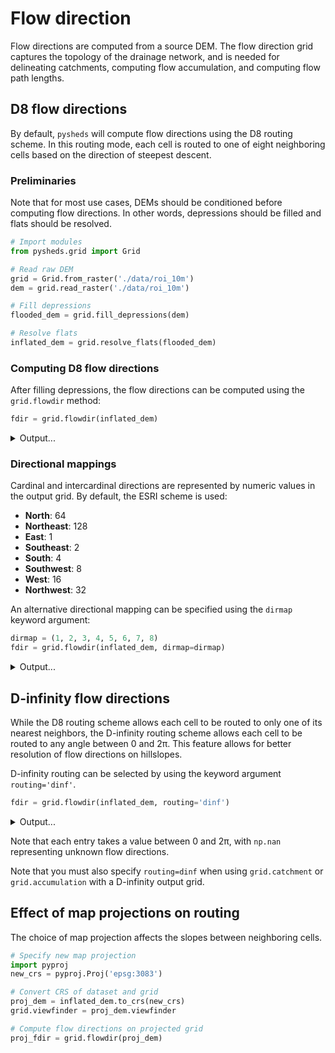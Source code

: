 # Flow direction

Flow directions are computed from a source DEM. The flow direction grid captures the topology of the drainage network, and is needed for delineating catchments, computing flow accumulation, and computing flow path lengths.

## D8 flow directions

By default, `pysheds` will compute flow directions using the D8 routing scheme. In this routing mode, each cell is routed to one of eight neighboring cells based on the direction of steepest descent.

### Preliminaries

Note that for most use cases, DEMs should be conditioned before computing flow directions. In other words, depressions should be filled and flats should be resolved.

```python
# Import modules
from pysheds.grid import Grid

# Read raw DEM
grid = Grid.from_raster('./data/roi_10m')
dem = grid.read_raster('./data/roi_10m')

# Fill depressions
flooded_dem = grid.fill_depressions(dem)

# Resolve flats
inflated_dem = grid.resolve_flats(flooded_dem)
```

### Computing D8 flow directions

After filling depressions, the flow directions can be computed using the `grid.flowdir` method:

```python
fdir = grid.flowdir(inflated_dem)
```

<details>
<summary>Output...</summary>
<p>

```python
fdir
```
```
Raster([[  0,   0,   0, ...,   0,   0,   0],
        [  0,   2,   2, ...,   4,   1,   0],
        [  0,   1,   2, ...,   4,   2,   0],
        ...,
        [  0,  64,  32, ...,   8,   1,   0],
        [  0,  64,  32, ...,  16, 128,   0],
        [  0,   0,   0, ...,   0,   0,   0]])
```

</p>
</details>



### Directional mappings

Cardinal and intercardinal directions are represented by numeric values in the output grid. By default, the ESRI scheme is used:

- **North**: 64
- **Northeast**: 128
- **East**: 1
- **Southeast**: 2
- **South**: 4
- **Southwest**: 8
- **West**: 16
- **Northwest**: 32

An alternative directional mapping can be specified using the `dirmap` keyword argument:

```python
dirmap = (1, 2, 3, 4, 5, 6, 7, 8)
fdir = grid.flowdir(inflated_dem, dirmap=dirmap)
```

<details>
<summary>Output...</summary>
<p>

```python
fdir
```
```
Raster([[0, 0, 0, ..., 0, 0, 0],
        [0, 4, 4, ..., 5, 3, 0],
        [0, 3, 4, ..., 5, 4, 0],
        ...,
        [0, 1, 8, ..., 6, 3, 0],
        [0, 1, 8, ..., 7, 2, 0],
        [0, 0, 0, ..., 0, 0, 0]])
```

</p>
</details>

## D-infinity flow directions

While the D8 routing scheme allows each cell to be routed to only one of its nearest neighbors, the D-infinity routing scheme allows each cell to be routed to any angle between 0 and 2π. This feature allows for better resolution of flow directions on hillslopes.

D-infinity routing can be selected by using the keyword argument `routing='dinf'`.

```python
fdir = grid.flowdir(inflated_dem, routing='dinf')
```

<details>
<summary>Output...</summary>
<p>

```python
fdir
```
```python
Raster([[  nan,   nan,   nan, ...,   nan,   nan,   nan],
        [  nan, 5.498, 5.3  , ..., 4.712, 0.   ,   nan],
        [  nan, 0.   , 5.498, ..., 4.712, 5.176,   nan],
        ...,
        [  nan, 1.571, 2.356, ..., 2.356, 0.   ,   nan],
        [  nan, 1.571, 2.034, ..., 3.142, 0.785,   nan],
        [  nan,   nan,   nan, ...,   nan,   nan,   nan]])
```

</p>
</details>

Note that each entry takes a value between 0 and 2π, with `np.nan` representing unknown flow directions.

Note that you must also specify `routing=dinf` when using `grid.catchment` or `grid.accumulation` with a D-infinity output grid.

## Effect of map projections on routing

The choice of map projection affects the slopes between neighboring cells.

```python
# Specify new map projection
import pyproj
new_crs = pyproj.Proj('epsg:3083')

# Convert CRS of dataset and grid
proj_dem = inflated_dem.to_crs(new_crs)
grid.viewfinder = proj_dem.viewfinder

# Compute flow directions on projected grid
proj_fdir = grid.flowdir(proj_dem)
```
